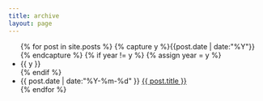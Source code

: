 ```yaml
---
title: archive
layout: page
---
```


<ul class="myn2 h4 line-h15">
  {% for post in site.posts %}
  {% capture y %}{{post.date | date:"%Y"}}{% endcapture %}
  {% if year != y %}
  {% assign year = y %}
  <li class="list-none list-seperator">{{ y }}</li>
  {% endif %}
  <li class="ml1 line-h15 color-list link-list list-none">
    <time datetime="{{ post.date | date:"%Y-%m-%d" }}">{{ post.date | date:"%Y-%m-%d" }}</time>
    <a href="{{ post.url }}" title="{{ post.title }}">{{ post.title }}</a>
  </li>
  {% endfor %}
</ul>
